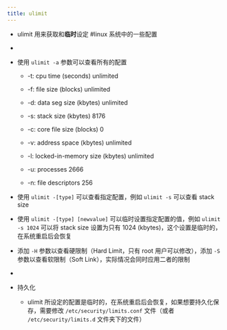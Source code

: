 ```yaml
---
title: ulimit
---
```


- ulimit 用来获取和**临时**设定 #linux 系统中的一些配置

- 

- 使用 `ulimit -a` 参数可以查看所有的配置
	 - -t: cpu time (seconds)              unlimited

	 - -f: file size (blocks)              unlimited

	 - -d: data seg size (kbytes)          unlimited

	 - -s: stack size (kbytes)             8176

	 - -c: core file size (blocks)         0

	 - -v: address space (kbytes)          unlimited

	 - -l: locked-in-memory size (kbytes)  unlimited

	 - -u: processes                       2666

	 - -n: file descriptors                256

- 使用 `ulimit -[type]` 可以查看指定配置，例如 `ulimit -s` 可以查看 stack size

- 使用 `ulimit -[type] [newvalue]` 可以临时设置指定配置的值，例如 `ulimit -s 1024` 可以将 stack size 设置为只有 1024 (kbytes)，这个设置是临时的，在系统重启后会恢复

- 添加 `-H` 参数以查看硬限制（Hard Limit，只有 root 用户可以修改），添加 `-S` 参数以查看软限制（Soft Link），实际情况会同时应用二者的限制

- 

- 持久化
	 - ulimit 所设定的配置是临时的，在系统重启后会恢复，如果想要持久化保存，需要修改 `/etc/security/limits.conf` 文件（或者 `/etc/security/limits.d` 文件夹下的文件）
